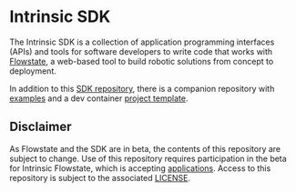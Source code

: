 <!--
Copyright 2023 Intrinsic Innovation LLC
-->
# Intrinsic SDK

The Intrinsic SDK is a collection of application programming interfaces
(APIs) and tools for software developers to write code that works with
[Flowstate](https://intrinsic.ai/flowstate), a web-based tool to build
robotic solutions from concept to deployment.

In addition to this
[SDK repository](https://github.com/intrinsic-ai/sdk), there is a
companion repository with
[examples](https://github.com/intrinsic-ai/sdk-examples) and a dev container
[project template](https://github.com/intrinsic-dev/project-template).

## Disclaimer

As Flowstate and the SDK are in beta, the contents of this repository are
subject to change.
Use of this repository requires participation in the beta for Intrinsic
Flowstate, which is accepting [applications](https://intrinsic.ai/beta).
Access to this repository is subject to the associated [LICENSE](LICENSE).
